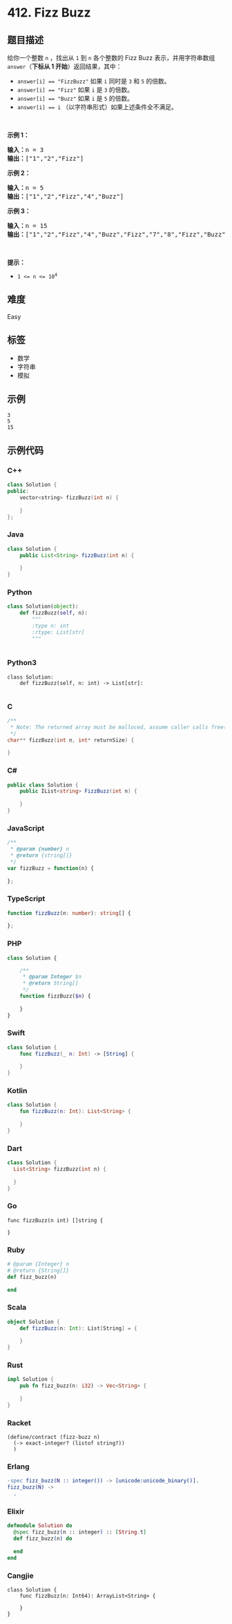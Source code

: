# 412. Fizz Buzz

## 题目描述

<p>给你一个整数 <code>n</code> ，找出从 <code>1</code> 到 <code>n</code> 各个整数的 Fizz Buzz 表示，并用字符串数组 <code>answer</code>（<strong>下标从 1 开始</strong>）返回结果，其中：</p>

<ul>
	<li><code>answer[i] == "FizzBuzz"</code> 如果 <code>i</code> 同时是 <code>3</code> 和 <code>5</code> 的倍数。</li>
	<li><code>answer[i] == "Fizz"</code> 如果 <code>i</code> 是 <code>3</code> 的倍数。</li>
	<li><code>answer[i] == "Buzz"</code> 如果 <code>i</code> 是 <code>5</code> 的倍数。</li>
	<li><code>answer[i] == i</code> （以字符串形式）如果上述条件全不满足。</li>
</ul>

<p>&nbsp;</p>

<p><strong>示例 1：</strong></p>

<pre>
<strong>输入：</strong>n = 3
<strong>输出：</strong>["1","2","Fizz"]
</pre>

<p><strong>示例 2：</strong></p>

<pre>
<strong>输入：</strong>n = 5
<strong>输出：</strong>["1","2","Fizz","4","Buzz"]
</pre>

<p><strong>示例 3：</strong></p>

<pre>
<strong>输入：</strong>n = 15
<strong>输出：</strong>["1","2","Fizz","4","Buzz","Fizz","7","8","Fizz","Buzz","11","Fizz","13","14","FizzBuzz"]</pre>

<p>&nbsp;</p>

<p><strong>提示：</strong></p>

<ul>
	<li><code>1 &lt;= n &lt;= 10<sup>4</sup></code></li>
</ul>


## 难度

Easy

## 标签

- 数学
- 字符串
- 模拟

## 示例

```
3
5
15
```

## 示例代码

### C++

```cpp
class Solution {
public:
    vector<string> fizzBuzz(int n) {
        
    }
};
```

### Java

```java
class Solution {
    public List<String> fizzBuzz(int n) {
        
    }
}
```

### Python

```python
class Solution(object):
    def fizzBuzz(self, n):
        """
        :type n: int
        :rtype: List[str]
        """
        
```

### Python3

```python3
class Solution:
    def fizzBuzz(self, n: int) -> List[str]:
        
```

### C

```c
/**
 * Note: The returned array must be malloced, assume caller calls free().
 */
char** fizzBuzz(int n, int* returnSize) {
    
}
```

### C#

```csharp
public class Solution {
    public IList<string> FizzBuzz(int n) {
        
    }
}
```

### JavaScript

```javascript
/**
 * @param {number} n
 * @return {string[]}
 */
var fizzBuzz = function(n) {
    
};
```

### TypeScript

```typescript
function fizzBuzz(n: number): string[] {
    
};
```

### PHP

```php
class Solution {

    /**
     * @param Integer $n
     * @return String[]
     */
    function fizzBuzz($n) {
        
    }
}
```

### Swift

```swift
class Solution {
    func fizzBuzz(_ n: Int) -> [String] {
        
    }
}
```

### Kotlin

```kotlin
class Solution {
    fun fizzBuzz(n: Int): List<String> {
        
    }
}
```

### Dart

```dart
class Solution {
  List<String> fizzBuzz(int n) {
    
  }
}
```

### Go

```golang
func fizzBuzz(n int) []string {
    
}
```

### Ruby

```ruby
# @param {Integer} n
# @return {String[]}
def fizz_buzz(n)
    
end
```

### Scala

```scala
object Solution {
    def fizzBuzz(n: Int): List[String] = {
        
    }
}
```

### Rust

```rust
impl Solution {
    pub fn fizz_buzz(n: i32) -> Vec<String> {
        
    }
}
```

### Racket

```racket
(define/contract (fizz-buzz n)
  (-> exact-integer? (listof string?))
  )
```

### Erlang

```erlang
-spec fizz_buzz(N :: integer()) -> [unicode:unicode_binary()].
fizz_buzz(N) ->
  .
```

### Elixir

```elixir
defmodule Solution do
  @spec fizz_buzz(n :: integer) :: [String.t]
  def fizz_buzz(n) do
    
  end
end
```

### Cangjie

```cangjie
class Solution {
    func fizzBuzz(n: Int64): ArrayList<String> {

    }
}
```

